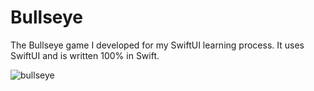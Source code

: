 # Bullseye
The Bullseye game I developed for my SwiftUI learning process. It uses SwiftUI and is written 100% in Swift.

![bullseye](https://user-images.githubusercontent.com/66164676/194170572-2c496acc-8c65-49ff-9026-a5be8477d4f4.jpg)
